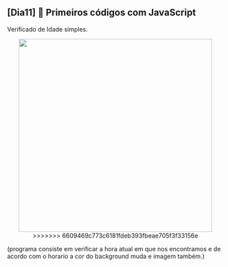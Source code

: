 ## [Dia11] 👾 Primeiros códigos com JavaScript

Verificado de Idade simples.

<div align="center">
  <img height="450em" src="https://user-images.githubusercontent.com/99842806/162641939-6ad6328c-06a6-4f89-8195-6fc522a557a5.gif"/>
>>>>>>> 6609469c773c6181fdeb393fbeae705f3f33156e
</div>

(programa consiste em verificar a hora atual em que nos encontramos e de acordo com o horario a cor do background muda e imagem também.)
